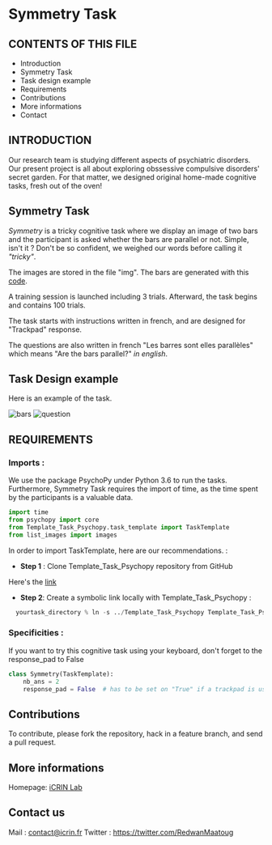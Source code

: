 # Symmetry Task 

## CONTENTS OF THIS FILE

* Introduction
* Symmetry Task
* Task design example
* Requirements
* Contributions
* More informations
* Contact


## INTRODUCTION

Our research team is studying different aspects of psychiatric disorders. Our present project is all about exploring obssessive compulsive disorders' secret garden. For that matter, we designed original home-made cognitive tasks, fresh out of the oven!

## Symmetry Task

*Symmetry* is a tricky cognitive task where we display an image of two bars and the participant is asked whether the bars are parallel or not.
Simple, isn't it ? Don't be so confident, we weighed our words before calling it *"tricky"*.

The images are stored in the file "img". 
The bars are generated with this [code](gen_parallel.py).

A training session is launched including 3 trials. 
Afterward, the task begins and contains 100 trials. 

The task starts with instructions written in french, and are designed for "Trackpad" response.

The questions are also written in french "Les barres sont elles parallèles" which means "Are the bars parallel?" *in english*.


## Task Design example

Here is an example of the task. 

![bars](img/img_readme/barre_readme.png)
![question](img/img_readme/qst_sym_readme.png)

## REQUIREMENTS

### Imports :

We use the package PsychoPy under Python 3.6 to run the tasks. Furthermore, Symmetry Task requires the import of time, as the time spent by the participants is a valuable data.
```python
import time
from psychopy import core
from Template_Task_Psychopy.task_template import TaskTemplate
from list_images import images
```

In order to import TaskTemplate, here are our recommendations. :

* **Step 1** : Clone Template_Task_Psychopy repository from GitHub 


Here's the <a href="https://github.com/ICRIN-lab/Template_Task_Psychopy.git"> link </a>


* **Step 2**: Create a symbolic link locally with Template_Task_Psychopy :

```python
  yourtask_directory % ln -s ../Template_Task_Psychopy Template_Task_Psychopy
```  



### Specificities :

If you want to try this cognitive task using your keyboard, don't forget to the response_pad to False

```python
class Symmetry(TaskTemplate):
    nb_ans = 2
    response_pad = False  # has to be set on "True" if a trackpad is used.
```

## Contributions

To contribute, please fork the repository, hack in a feature branch, and send a pull request.

## More informations

Homepage: [iCRIN Lab](http://icrin.fr/)

## Contact us

Mail : contact@icrin.fr
Twitter : https://twitter.com/RedwanMaatoug
